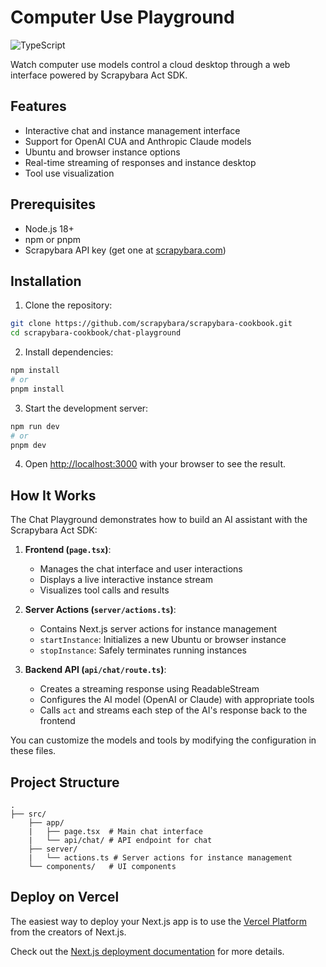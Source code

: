 # Computer Use Playground

<img alt="TypeScript" src="https://img.shields.io/badge/TypeScript-blue.svg?logo=TypeScript&logoColor=white" />

Watch computer use models control a cloud desktop through a web interface powered by Scrapybara Act SDK.

## Features

- Interactive chat and instance management interface
- Support for OpenAI CUA and Anthropic Claude models
- Ubuntu and browser instance options
- Real-time streaming of responses and instance desktop
- Tool use visualization

## Prerequisites

- Node.js 18+
- npm or pnpm
- Scrapybara API key (get one at [scrapybara.com](https://scrapybara.com))

## Installation

1. Clone the repository:

```bash
git clone https://github.com/scrapybara/scrapybara-cookbook.git
cd scrapybara-cookbook/chat-playground
```

2. Install dependencies:

```bash
npm install
# or
pnpm install
```

3. Start the development server:

```bash
npm run dev
# or
pnpm dev
```

4. Open [http://localhost:3000](http://localhost:3000) with your browser to see the result.

## How It Works

The Chat Playground demonstrates how to build an AI assistant with the Scrapybara Act SDK:

1. **Frontend (`page.tsx`)**:

   - Manages the chat interface and user interactions
   - Displays a live interactive instance stream
   - Visualizes tool calls and results

2. **Server Actions (`server/actions.ts`)**:

   - Contains Next.js server actions for instance management
   - `startInstance`: Initializes a new Ubuntu or browser instance
   - `stopInstance`: Safely terminates running instances

3. **Backend API (`api/chat/route.ts`)**:
   - Creates a streaming response using ReadableStream
   - Configures the AI model (OpenAI or Claude) with appropriate tools
   - Calls `act` and streams each step of the AI's response back to the frontend

You can customize the models and tools by modifying the configuration in these files.

## Project Structure

```
.
├── src/
    ├── app/
    |   ├── page.tsx  # Main chat interface
    |   └── api/chat/ # API endpoint for chat
    ├── server/
    |   └── actions.ts # Server actions for instance management
    └── components/   # UI components
```

## Deploy on Vercel

The easiest way to deploy your Next.js app is to use the [Vercel Platform](https://vercel.com/new) from the creators of Next.js.

Check out the [Next.js deployment documentation](https://nextjs.org/docs/app/building-your-application/deploying) for more details.
